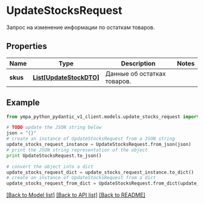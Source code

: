 # UpdateStocksRequest

Запрос на изменение информации по остаткам товаров.

## Properties
Name | Type | Description | Notes
------------ | ------------- | ------------- | -------------
**skus** | [**List[UpdateStockDTO]**](UpdateStockDTO.md) | Данные об остатках товаров.  | 

## Example

```python
from ympa_python_pydantic_v1_client.models.update_stocks_request import UpdateStocksRequest

# TODO update the JSON string below
json = "{}"
# create an instance of UpdateStocksRequest from a JSON string
update_stocks_request_instance = UpdateStocksRequest.from_json(json)
# print the JSON string representation of the object
print UpdateStocksRequest.to_json()

# convert the object into a dict
update_stocks_request_dict = update_stocks_request_instance.to_dict()
# create an instance of UpdateStocksRequest from a dict
update_stocks_request_from_dict = UpdateStocksRequest.from_dict(update_stocks_request_dict)
```
[[Back to Model list]](../README.md#documentation-for-models) [[Back to API list]](../README.md#documentation-for-api-endpoints) [[Back to README]](../README.md)


